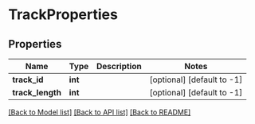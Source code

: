# TrackProperties

## Properties
Name | Type | Description | Notes
------------ | ------------- | ------------- | -------------
**track_id** | **int** |  | [optional] [default to -1]
**track_length** | **int** |  | [optional] [default to -1]

[[Back to Model list]](../README.md#documentation-for-models) [[Back to API list]](../README.md#documentation-for-api-endpoints) [[Back to README]](../README.md)

